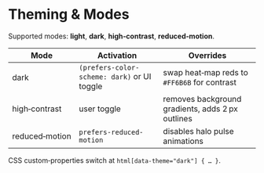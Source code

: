 <!-- phase:1 --><!-- draft -->
# Theming & Modes

Supported modes: **light**, **dark**, **high‑contrast**, **reduced‑motion**.

| Mode | Activation | Overrides |
|------|------------|-----------|
| dark | `(prefers-color-scheme: dark)` or UI toggle | swap heat‑map reds to `#FF6B6B` for contrast |
| high‑contrast | user toggle | removes background gradients, adds 2 px outlines |
| reduced‑motion | `prefers-reduced-motion` | disables halo pulse animations |

CSS custom‑properties switch at `html[data-theme="dark"] { … }`.
